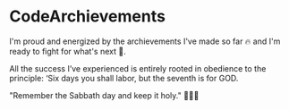 # CodeArchievements
I'm proud 
and energized by the archievements I've made so far 🔥 and I'm ready to fight for what's next 🚀.

All the success I’ve experienced is entirely rooted in obedience to the principle: ‘Six days you shall labor, but the seventh is for GOD.

"Remember the Sabbath day and keep it holy." 🙏🏾📖
